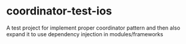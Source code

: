 # coordinator-test-ios
A test project for implement proper coordinator pattern and then also expand it to use dependency injection in modules/frameworks
